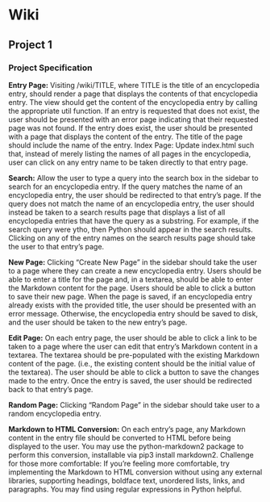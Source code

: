 # Wiki

## Project 1

### Project Specification
**Entry Page:** Visiting /wiki/TITLE, where TITLE is the title of an encyclopedia entry, should render a page that displays the contents of that encyclopedia entry.
  The view should get the content of the encyclopedia entry by calling the appropriate util function.
  If an entry is requested that does not exist, the user should be presented with an error page indicating that their requested page was not found.
  If the entry does exist, the user should be presented with a page that displays the content of the entry. The title of the page should include the name of the entry.
Index Page: Update index.html such that, instead of merely listing the names of all pages in the encyclopedia, user can click on any entry name to be taken directly to that entry page.

**Search:** Allow the user to type a query into the search box in the sidebar to search for an encyclopedia entry.
  If the query matches the name of an encyclopedia entry, the user should be redirected to that entry’s page.
  If the query does not match the name of an encyclopedia entry, the user should instead be taken to a search results page that displays a list of all encyclopedia entries that have the query as a substring. For example, if the search query were ytho, then Python should appear in the search results.
  Clicking on any of the entry names on the search results page should take the user to that entry’s page.
  
**New Page:** Clicking “Create New Page” in the sidebar should take the user to a page where they can create a new encyclopedia entry.
  Users should be able to enter a title for the page and, in a textarea, should be able to enter the Markdown content for the page.
  Users should be able to click a button to save their new page.
  When the page is saved, if an encyclopedia entry already exists with the provided title, the user should be presented with an error message.
  Otherwise, the encyclopedia entry should be saved to disk, and the user should be taken to the new entry’s page.
  
**Edit Page:** On each entry page, the user should be able to click a link to be taken to a page where the user can edit that entry’s Markdown content in a textarea.
  The textarea should be pre-populated with the existing Markdown content of the page. (i.e., the existing content should be the initial value of the textarea).
  The user should be able to click a button to save the changes made to the entry.
  Once the entry is saved, the user should be redirected back to that entry’s page.
  
**Random Page:** Clicking “Random Page” in the sidebar should take user to a random encyclopedia entry.

**Markdown to HTML Conversion:** On each entry’s page, any Markdown content in the entry file should be converted to HTML before being displayed to the user. You may use the python-markdown2 package to perform this conversion, installable via pip3 install markdown2.
Challenge for those more comfortable: If you’re feeling more comfortable, try implementing the Markdown to HTML conversion without using any external libraries, supporting headings, boldface text, unordered lists, links, and paragraphs. You may find using regular expressions in Python helpful.
